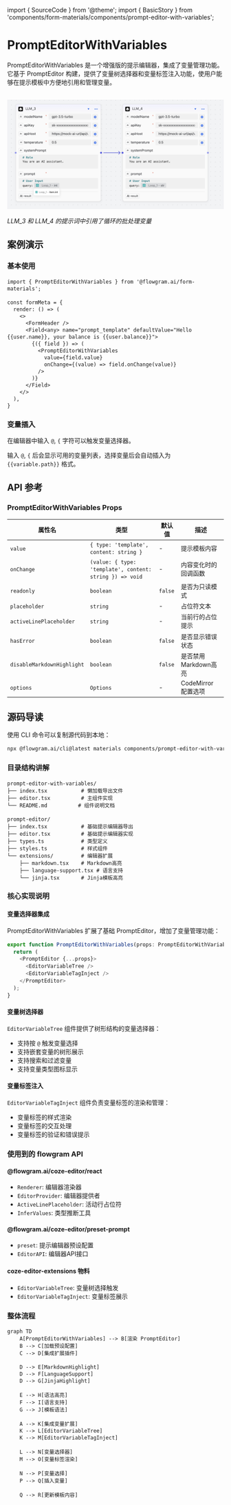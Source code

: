 import { SourceCode } from '@theme';
import { BasicStory } from 'components/form-materials/components/prompt-editor-with-variables';

# PromptEditorWithVariables

PromptEditorWithVariables 是一个增强版的提示编辑器，集成了变量管理功能。它基于 PromptEditor 构建，提供了变量树选择器和变量标签注入功能，使用户能够在提示模板中方便地引用和管理变量。

<br />

<div>
  <img loading="lazy" src="/materials/prompt-editor-with-variables.png" alt="组件" style={{ width: '50%' }} />

  *LLM\_3 和 LLM\_4 的提示词中引用了循环的批处理变量*
</div>

## 案例演示

### 基本使用

<BasicStory />

```tsx pure title="form-meta.tsx"
import { PromptEditorWithVariables } from '@flowgram.ai/form-materials';

const formMeta = {
  render: () => (
    <>
      <FormHeader />
      <Field<any> name="prompt_template" defaultValue="Hello {{user.name}}, your balance is {{user.balance}}">
        {({ field }) => (
          <PromptEditorWithVariables
            value={field.value}
            onChange={(value) => field.onChange(value)}
          />
        )}
      </Field>
    </>
  ),
}
```

### 变量插入

在编辑器中输入 `@`, `{` 字符可以触发变量选择器。

输入 `@`, `{` 后会显示可用的变量列表，选择变量后会自动插入为 `{{variable.path}}` 格式。

## API 参考

### PromptEditorWithVariables Props

| 属性名 | 类型 | 默认值 | 描述 |
|--------|------|--------|------|
| `value` | `{ type: 'template', content: string }` | - | 提示模板内容 |
| `onChange` | `(value: { type: 'template', content: string }) => void` | - | 内容变化时的回调函数 |
| `readonly` | `boolean` | `false` | 是否为只读模式 |
| `placeholder` | `string` | - | 占位符文本 |
| `activeLinePlaceholder` | `string` | - | 当前行的占位提示 |
| `hasError` | `boolean` | `false` | 是否显示错误状态 |
| `disableMarkdownHighlight` | `boolean` | `false` | 是否禁用Markdown高亮 |
| `options` | `Options` | - | CodeMirror 配置选项 |

## 源码导读

<SourceCode href="https://github.com/bytedance/flowgram.ai/tree/main/packages/materials/form-materials/src/components/prompt-editor-with-variables" />

使用 CLI 命令可以复制源代码到本地：

```bash
npx @flowgram.ai/cli@latest materials components/prompt-editor-with-variables
```

### 目录结构讲解

```
prompt-editor-with-variables/
├── index.tsx           # 懒加载导出文件
├── editor.tsx          # 主组件实现
└── README.md          # 组件说明文档

prompt-editor/
├── index.tsx           # 基础提示编辑器导出
├── editor.tsx          # 基础提示编辑器实现
├── types.ts            # 类型定义
├── styles.ts           # 样式组件
└── extensions/         # 编辑器扩展
    ├── markdown.tsx    # Markdown高亮
    ├── language-support.tsx # 语言支持
    └── jinja.tsx       # Jinja模板高亮
```

### 核心实现说明

#### 变量选择器集成

PromptEditorWithVariables 扩展了基础 PromptEditor，增加了变量管理功能：

```typescript
export function PromptEditorWithVariables(props: PromptEditorWithVariablesProps) {
  return (
    <PromptEditor {...props}>
      <EditorVariableTree />
      <EditorVariableTagInject />
    </PromptEditor>
  );
}
```

#### 变量树选择器

`EditorVariableTree` 组件提供了树形结构的变量选择器：

* 支持按 `@` 触发变量选择
* 支持嵌套变量的树形展示
* 支持搜索和过滤变量
* 支持变量类型图标显示

#### 变量标签注入

`EditorVariableTagInject` 组件负责变量标签的渲染和管理：

* 变量标签的样式渲染
* 变量标签的交互处理
* 变量标签的验证和错误提示

### 使用到的 flowgram API

#### @flowgram.ai/coze-editor/react

* `Renderer`: 编辑器渲染器
* `EditorProvider`: 编辑器提供者
* `ActiveLinePlaceholder`: 活动行占位符
* `InferValues`: 类型推断工具

#### @flowgram.ai/coze-editor/preset-prompt

* `preset`: 提示编辑器预设配置
* `EditorAPI`: 编辑器API接口

#### coze-editor-extensions 物料

* `EditorVariableTree`: 变量树选择触发
* `EditorVariableTagInject`: 变量标签展示

### 整体流程

```mermaid
graph TD
    A[PromptEditorWithVariables] --> B[渲染 PromptEditor]
    B --> C[加载预设配置]
    C --> D[集成扩展插件]

    D --> E[MarkdownHighlight]
    D --> F[LanguageSupport]
    D --> G[JinjaHighlight]

    E --> H[语法高亮]
    F --> I[语言支持]
    G --> J[模板语法]

    A --> K[集成变量扩展]
    K --> L[EditorVariableTree]
    K --> M[EditorVariableTagInject]

    L --> N[变量选择器]
    M --> O[变量标签渲染]

    N --> P[变量选择]
    P --> Q[插入变量]

    Q --> R[更新模板内容]
```
